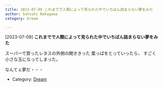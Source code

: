 ```yaml
---
title: 2023-07-09 これまでで人類によって見られた中でいちばん詰まらない夢をみた
author: Satoshi Nakagawa
category: Dream

---
```


[2023-07-09] **これまでで人類によって見られた中でいちばん詰まらない夢をみた** 

 スーパーで買ったレタスの外側の開ききった
葉っぱをとっていったら、
すごく小さな玉になってしまった。

 なんてぇ夢だ・・・

- Category: [Dream](https://merapano.github.io/categories.html#Dream)

